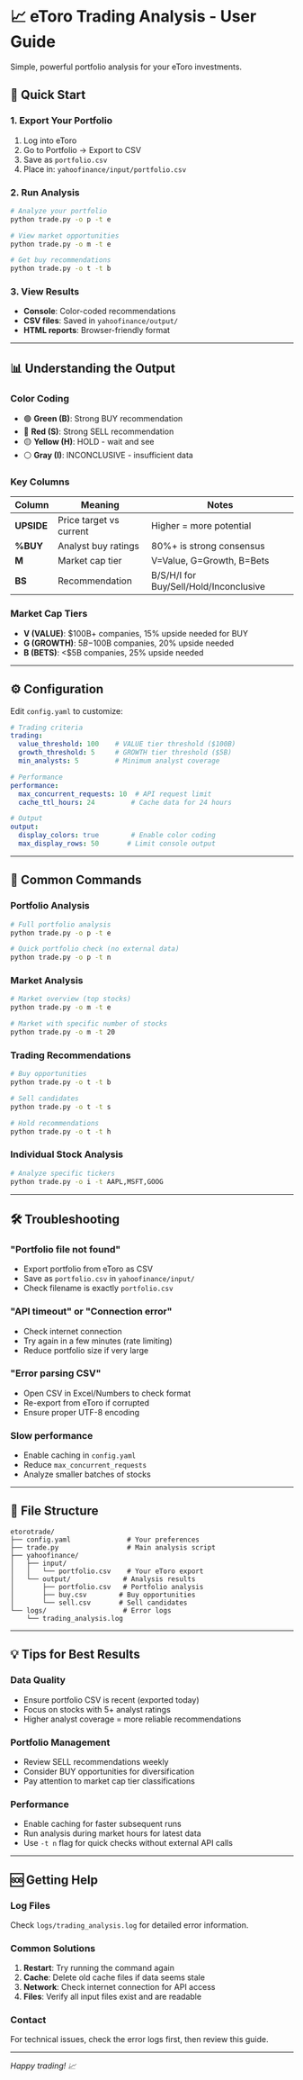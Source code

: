 # 📈 eToro Trading Analysis - User Guide

Simple, powerful portfolio analysis for your eToro investments.

## 🚀 Quick Start

### 1. Export Your Portfolio
1. Log into eToro
2. Go to Portfolio → Export to CSV
3. Save as `portfolio.csv`
4. Place in: `yahoofinance/input/portfolio.csv`

### 2. Run Analysis
```bash
# Analyze your portfolio
python trade.py -o p -t e

# View market opportunities  
python trade.py -o m -t e

# Get buy recommendations
python trade.py -o t -t b
```

### 3. View Results
- **Console**: Color-coded recommendations
- **CSV files**: Saved in `yahoofinance/output/`
- **HTML reports**: Browser-friendly format

---

## 📊 Understanding the Output

### Color Coding
- 🟢 **Green (B)**: Strong BUY recommendation
- 🔴 **Red (S)**: Strong SELL recommendation  
- 🟡 **Yellow (H)**: HOLD - wait and see
- ⚪ **Gray (I)**: INCONCLUSIVE - insufficient data

### Key Columns
| Column | Meaning | Notes |
|--------|---------|-------|
| **UPSIDE** | Price target vs current | Higher = more potential |
| **%BUY** | Analyst buy ratings | 80%+ is strong consensus |
| **M** | Market cap tier | V=Value, G=Growth, B=Bets |
| **BS** | Recommendation | B/S/H/I for Buy/Sell/Hold/Inconclusive |

### Market Cap Tiers
- **V (VALUE)**: $100B+ companies, 15% upside needed for BUY
- **G (GROWTH)**: $5B-$100B companies, 20% upside needed  
- **B (BETS)**: <$5B companies, 25% upside needed

---

## ⚙️ Configuration

Edit `config.yaml` to customize:

```yaml
# Trading criteria
trading:
  value_threshold: 100    # VALUE tier threshold ($100B)
  growth_threshold: 5     # GROWTH tier threshold ($5B)
  min_analysts: 5         # Minimum analyst coverage

# Performance  
performance:
  max_concurrent_requests: 10  # API request limit
  cache_ttl_hours: 24         # Cache data for 24 hours

# Output
output:
  display_colors: true        # Enable color coding
  max_display_rows: 50       # Limit console output
```

---

## 🔧 Common Commands

### Portfolio Analysis
```bash
# Full portfolio analysis
python trade.py -o p -t e

# Quick portfolio check (no external data)
python trade.py -o p -t n
```

### Market Analysis
```bash
# Market overview (top stocks)
python trade.py -o m -t e

# Market with specific number of stocks
python trade.py -o m -t 20
```

### Trading Recommendations
```bash
# Buy opportunities
python trade.py -o t -t b

# Sell candidates  
python trade.py -o t -t s

# Hold recommendations
python trade.py -o t -t h
```

### Individual Stock Analysis
```bash
# Analyze specific tickers
python trade.py -o i -t AAPL,MSFT,GOOG
```

---

## 🛠️ Troubleshooting

### "Portfolio file not found"
- Export portfolio from eToro as CSV
- Save as `portfolio.csv` in `yahoofinance/input/`
- Check filename is exactly `portfolio.csv`

### "API timeout" or "Connection error"  
- Check internet connection
- Try again in a few minutes (rate limiting)
- Reduce portfolio size if very large

### "Error parsing CSV"
- Open CSV in Excel/Numbers to check format
- Re-export from eToro if corrupted
- Ensure proper UTF-8 encoding

### Slow performance
- Enable caching in `config.yaml`
- Reduce `max_concurrent_requests` 
- Analyze smaller batches of stocks

---

## 📁 File Structure

```
etorotrade/
├── config.yaml              # Your preferences
├── trade.py                 # Main analysis script
├── yahoofinance/
│   ├── input/
│   │   └── portfolio.csv    # Your eToro export
│   └── output/             # Analysis results
│       ├── portfolio.csv   # Portfolio analysis
│       ├── buy.csv        # Buy opportunities  
│       └── sell.csv       # Sell candidates
└── logs/                   # Error logs
    └── trading_analysis.log
```

---

## 💡 Tips for Best Results

### Data Quality
- Ensure portfolio CSV is recent (exported today)
- Focus on stocks with 5+ analyst ratings
- Higher analyst coverage = more reliable recommendations

### Portfolio Management
- Review SELL recommendations weekly
- Consider BUY opportunities for diversification
- Pay attention to market cap tier classifications

### Performance
- Enable caching for faster subsequent runs
- Run analysis during market hours for latest data
- Use `-t n` flag for quick checks without external API calls

---

## 🆘 Getting Help

### Log Files
Check `logs/trading_analysis.log` for detailed error information.

### Common Solutions
1. **Restart**: Try running the command again
2. **Cache**: Delete old cache files if data seems stale
3. **Network**: Check internet connection for API access
4. **Files**: Verify all input files exist and are readable

### Contact
For technical issues, check the error logs first, then review this guide.

---

*Happy trading! 📈*